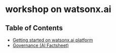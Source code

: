 # workshop on watsonx.ai

## Table of Contents

- [Getting started on watsonx.ai platform](watsonx-getting-started.md)
- [Governance (AI Factsheet)](ai-factsheet/readme.md)
